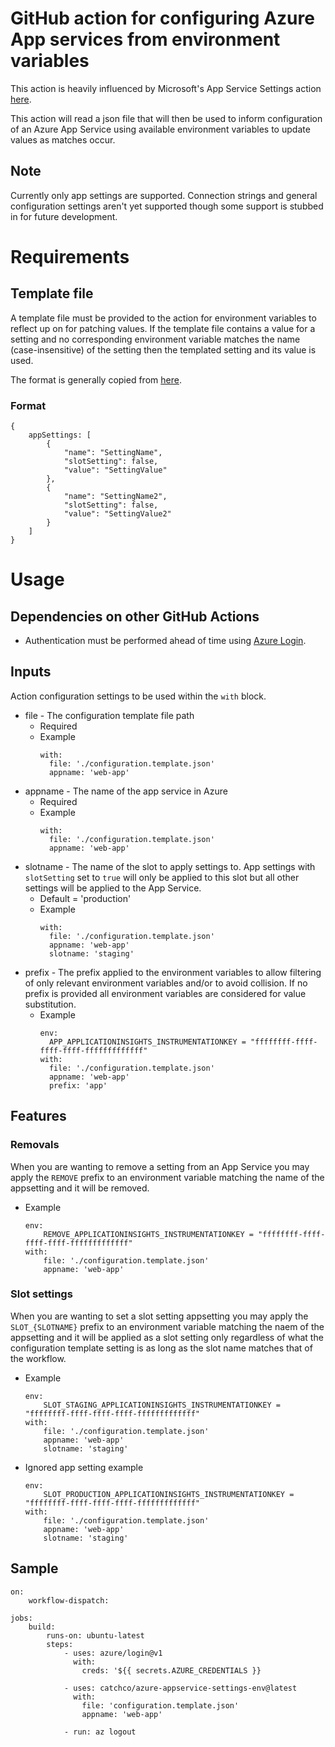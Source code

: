 # GitHub action for configuring Azure App services from environment variables

This action is heavily influenced by Microsoft's App Service Settings action [here](https://github.com/Azure/appservice-settings).  

This action will read a json file that will then be used to inform configuration of an Azure App Service using available environment variables to update values as matches occur.

## Note
Currently only app settings are supported. Connection strings and general configuration settings aren't yet supported though some support is stubbed in for future development.

# Requirements
## Template file
A template file must be provided to the action for environment variables to reflect up on for patching values. If the template file contains a value for a setting and no corresponding environment variable matches the name (case-insensitive) of the setting then the templated setting and its value is used.

The format is generally copied from [here](https://docs.microsoft.com/en-us/azure/app-service/configure-common#configure-app-settings).

### Format
```
{
    appSettings: [
        {
            "name": "SettingName",
            "slotSetting": false,
            "value": "SettingValue"
        },
        {
            "name": "SettingName2",
            "slotSetting": false,
            "value": "SettingValue2"
        }
    ]
}
```
# Usage
## Dependencies on other GitHub Actions
* Authentication must be performed ahead of time using [Azure Login](https://github.com/marketplace/actions/azure-login).

## Inputs
Action configuration settings to be used within the `with` block.

* file - The configuration template file path
    * Required
    * Example
      ```
      with:
        file: './configuration.template.json'
        appname: 'web-app'
      ```
* appname - The name of the app service in Azure
  * Required
  * Example 
    ```
    with:
      file: './configuration.template.json'
      appname: 'web-app'
    ```
* slotname - The name of the slot to apply settings to.  App settings with `slotSetting` set to `true` will only be applied to this slot but all other settings will be applied to the App Service.
  * Default = 'production'
  * Example
    ```
    with:
      file: './configuration.template.json'
      appname: 'web-app'
      slotname: 'staging'
    ```
* prefix - The prefix applied to the environment variables to allow filtering of only relevant environment variables and/or to avoid collision.  If no prefix is provided all environment variables are considered for value substitution.
  * Example
    ```
    env:
      APP_APPLICATIONINSIGHTS_INSTRUMENTATIONKEY = "ffffffff-ffff-ffff-ffff-fffffffffffff"
    with:
      file: './configuration.template.json'
      appname: 'web-app'
      prefix: 'app'
    ```

## Features

### Removals
When you are wanting to remove a setting from an App Service you may apply the `REMOVE` prefix to an environment variable matching the name of the appsetting and it will be removed.

* Example
  ```
  env:
      REMOVE_APPLICATIONINSIGHTS_INSTRUMENTATIONKEY = "ffffffff-ffff-ffff-ffff-fffffffffffff"
  with:
      file: './configuration.template.json'
      appname: 'web-app'      
  ```


### Slot settings
When you are wanting to set a slot setting appsetting you may apply the `SLOT_{SLOTNAME}` prefix to an environment variable matching the naem of the appsetting and it will be applied as a slot setting only regardless of what the configuration template setting is as long as the slot name matches that of the workflow.
* Example
  ```
  env:
      SLOT_STAGING_APPLICATIONINSIGHTS_INSTRUMENTATIONKEY = "ffffffff-ffff-ffff-ffff-fffffffffffff"
  with:
      file: './configuration.template.json'
      appname: 'web-app'
      slotname: 'staging'
  ```
* Ignored app setting example
  ```
  env:
      SLOT_PRODUCTION_APPLICATIONINSIGHTS_INSTRUMENTATIONKEY = "ffffffff-ffff-ffff-ffff-fffffffffffff"
  with:
      file: './configuration.template.json'
      appname: 'web-app'
      slotname: 'staging'
  ```

## Sample
```
on:
    workflow-dispatch:

jobs:
    build:
        runs-on: ubuntu-latest
        steps:
            - uses: azure/login@v1
              with:
                creds: '${{ secrets.AZURE_CREDENTIALS }}

            - uses: catchco/azure-appservice-settings-env@latest
              with:
                file: 'configuration.template.json'
                appname: 'web-app'
            
            - run: az logout
```